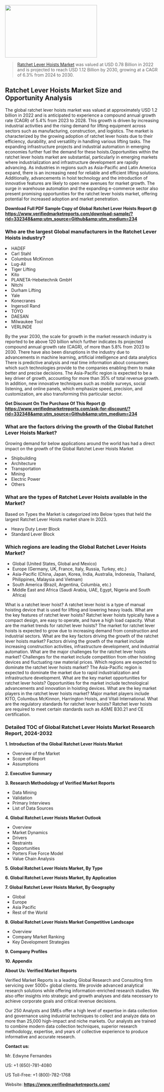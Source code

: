 
<img src="https://ffe5etoiles.com/wp-content/uploads/2024/12/MST1-300x171.png" alt="" width="300" height="171" class="alignnone size-medium wp-image-20088" /><blockquote><p><p><a href="https://www.verifiedmarketreports.com/download-sample/?rid=332348&utm_source=Github&utm_medium=234" target="_blank">Ratchet Lever Hoists Market</a> was valued at USD 0.78 Billion in 2022 and is projected to reach USD 1.12 Billion by 2030, growing at a CAGR of 6.3% from 2024 to 2030.</p></blockquote><p><h2>Ratchet Lever Hoists Market Size and Opportunity Analysis</h2>The global ratchet lever hoists market was valued at approximately USD 1.2 billion in 2022 and is anticipated to experience a compound annual growth rate (CAGR) of 5.4% from 2023 to 2028. This growth is driven by increasing industrial activities and the rising demand for lifting equipment across sectors such as manufacturing, construction, and logistics. The market is characterized by the growing adoption of ratchet lever hoists due to their efficiency, durability, and versatility in handling various lifting tasks. The expanding infrastructure projects and industrial automation in emerging economies further fuel the demand for these hoists.Opportunities within the ratchet lever hoists market are substantial, particularly in emerging markets where industrialization and infrastructure development are rapidly advancing. As industries in regions such as Asia-Pacific and Latin America expand, there is an increasing need for reliable and efficient lifting solutions. Additionally, advancements in hoist technology and the introduction of innovative features are likely to open new avenues for market growth. The surge in warehouse automation and the expanding e-commerce sector also present promising opportunities for the ratchet lever hoists market, offering potential for increased adoption and market penetration.</p><p class=""><strong>Download Full PDF Sample Copy of Global Ratchet Lever Hoists Report @ <a href="https://www.verifiedmarketreports.com/download-sample/?rid=332348&amp;utm_source=Github&amp;utm_medium=234" target="_blank">https://www.verifiedmarketreports.com/download-sample/?rid=332348&amp;utm_source=Github&amp;utm_medium=234</a></strong></p><h3 id="" class="">Who are the largest Global manufacturers in the Ratchet Lever Hoists industry?</h3><p><li>HADEF</li><li> Carl Stahl</li><li> Columbus McKinnon</li><li> Lug-All</li><li> Tiger Lifting</li><li> Kito</li><li> PLANETA-Hebetechnik GmbH</li><li> Nitchi</li><li> Durham Lifting</li><li> Yale</li><li> Konecranes</li><li> Ingersoll Rand</li><li> TOYO</li><li> DAESAN</li><li> Milwaukee Tool</li><li> VERLINDE</li></p><div class=""><div class="" dir="" data-message-author-role="" data-message-id="" data-message-model-slug=""><div class=""><div class=""><div class=""><div class="" dir="" data-message-author-role="" data-message-id="" data-message-model-slug=""><div class=""><div class=""><p>By the year 2030, the scale for growth in the market research industry is reported to be above 120 billion which further indicates its projected compound annual growth rate (CAGR), of more than 5.8% from 2023 to 2030. There have also been disruptions in the industry due to advancements in machine learning, artificial intelligence and data analytics There is predictive analysis and real time information about consumers which such technologies provide to the companies enabling them to make better and precise decisions. The Asia-Pacific region is expected to be a key driver of growth, accounting for more than 35% of total revenue growth. In addition, new innovative techniques such as mobile surveys, social listening, and online panels, which emphasize speed, precision, and customization, are also transforming this particular sector.</p><p><strong>Get Discount On The Purchase Of This Report @&nbsp; <a href="https://www.verifiedmarketreports.com/ask-for-discount/?rid=332348&amp;utm_source=Github&amp;utm_medium=234" target="_blank">https://www.verifiedmarketreports.com/ask-for-discount/?rid=332348&amp;utm_source=Github&amp;utm_medium=234</a></strong></p></div></div></div></div></div></div></div></div><h3 id="" class="">What are the factors driving the growth of the Global Ratchet Lever Hoists Market?</h3><p id="" class="">Growing demand for below applications around the world has had a direct impact on the growth of the Global Ratchet Lever Hoists Market</p><p id="" class=""><li>Shipbuilding</li><li> Architecture</li><li> Transportation</li><li> Mining</li><li> Electric Power</li><li> Others</li></p><h3 id="" class="">What are the types of Ratchet Lever Hoists available in the Market?</h3><p id="" class="">Based on Types the Market is categorized into Below types that held the largest Ratchet Lever Hoists market share In 2023.</p><p id="" class=""><li>Heavy Duty Lever Block</li><li> Standard Lever Block</li></p><h3 id="" class="">Which regions are leading the Global Ratchet Lever Hoists Market?</h3><ul><li>Global (United States, Global and Mexico)</li><li>Europe (Germany, UK, France, Italy, Russia, Turkey, etc.)</li><li>Asia-Pacific (China, Japan, Korea, India, Australia, Indonesia, Thailand, Philippines, Malaysia and Vietnam)</li><li>South America (Brazil, Argentina, Columbia, etc.)</li><li>Middle East and Africa (Saudi Arabia, UAE, Egypt, Nigeria and South Africa)</li></ul><p><FAQ> <Question> What is a ratchet lever hoist? </Question> <Answer> A ratchet lever hoist is a type of manual hoisting device that is used for lifting and lowering heavy loads. </Answer></FAQ><FAQ> <Question> What are the key features of ratchet lever hoists? </Question> <Answer> Ratchet lever hoists typically have a compact design, are easy to operate, and have a high load capacity. </Answer></FAQ><FAQ> <Question> What are the market trends for ratchet lever hoists? </Question> <Answer> The market for ratchet lever hoists is expected to grow due to increasing demand from construction and industrial sectors. </Answer></FAQ><FAQ> <Question> What are the key factors driving the growth of the ratchet lever hoists market? </Question> <Answer> Factors driving the growth of the market include increasing construction activities, infrastructure development, and industrial automation. </Answer></FAQ><FAQ> <Question> What are the major challenges for the ratchet lever hoists market? </Question> <Answer> Challenges for the market include competition from other hoisting devices and fluctuating raw material prices. </Answer></FAQ><FAQ> <Question> Which regions are expected to dominate the ratchet lever hoists market? </Question> <Answer> The Asia-Pacific region is expected to dominate the market due to rapid industrialization and infrastructure development. </Answer></FAQ><FAQ> <Question> What are the key market opportunities for ratchet lever hoists? </Question> <Answer> Opportunities for the market include technological advancements and innovation in hoisting devices. </Answer></FAQ><FAQ> <Question> What are the key market players in the ratchet lever hoists market? </Question> <Answer> Major market players include KITO, Columbus McKinnon, Harrington Hoists, and Vitali International. </Answer></FAQ><FAQ> <Question> What are the regulatory standards for ratchet lever hoists? </Question> <Answer> Ratchet lever hoists are required to meet certain standards such as ASME B30.21 and CE certification. </Answer></FAQ></p><h3 id="" class="">Detailed TOC of Global Ratchet Lever Hoists Market Research Report, 2024-2032</h3><p id="" class=""><strong>1. Introduction of the Global Ratchet Lever Hoists Market</strong></p><ul><li>Overview of the Market</li><li>Scope of Report</li><li>Assumptions</li></ul><p id="" class=""><strong>2. Executive Summary</strong></p><p id="" class=""><strong>3. Research Methodology of&nbsp;Verified Market Reports</strong></p><ul><li>Data Mining</li><li>Validation</li><li>Primary Interviews</li><li>List of Data Sources</li></ul><p id="" class=""><strong>4. Global Ratchet Lever Hoists Market Outlook</strong></p><ul><li>Overview</li><li>Market Dynamics</li><li>Drivers</li><li>Restraints</li><li>Opportunities</li><li>Porters Five Force Model</li><li>Value Chain Analysis</li></ul><p id="" class=""><strong>5. Global Ratchet Lever Hoists Market, By&nbsp;Type</strong></p><p id="" class=""><strong>6. Global Ratchet Lever Hoists Market, By Application</strong></p><p id="" class=""><strong>7. Global Ratchet Lever Hoists Market, By Geography</strong></p><ul><li>Global</li><li>Europe</li><li>Asia Pacific</li><li>Rest of the World</li></ul><p id="" class=""><strong>8. Global Ratchet Lever Hoists Market Competitive Landscape</strong></p><ul><li>Overview</li><li>Company Market Ranking</li><li>Key Development Strategies</li></ul><p id="" class=""><strong>9. Company Profiles</strong></p><p id="" class=""><strong>10. Appendix</strong></p><p id="" class=""><strong>About Us: Verified Market Reports</strong></p><p id="" class="">Verified Market Reports is a leading Global Research and Consulting firm servicing over 5000+ global clients. We provide advanced analytical research solutions while offering information-enriched research studies. We also offer insights into strategic and growth analyses and data necessary to achieve corporate goals and critical revenue decisions.</p><p id="" class="">Our 250 Analysts and SMEs offer a high level of expertise in data collection and governance using industrial techniques to collect and analyze data on more than 25,000 high-impact and niche markets. Our analysts are trained to combine modern data collection techniques, superior research methodology, expertise, and years of collective experience to produce informative and accurate research.</p><p id="" class=""><strong>Contact us:</strong></p><p id="" class="">Mr. Edwyne Fernandes</p><p id="" class="">US: +1 (650)-781-4080</p><p id="" class="">US Toll-Free: +1 (800)-782-1768</p><p id="" class="">Website: <a target="" data-test-app-aware-link=""><strong>https://www.verifiedmarketreports.com/</strong></a></p>
